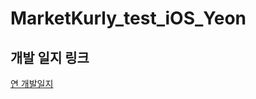 # MarketKurly_test_iOS_Yeon

## 개발 일지 링크 

<a href = "https://pleasant-almandine-db5.notion.site/b5e80c19bb9249ba9643d354e6efb3cb?v=2f0411df032f4ce4acd62a2abab9e511"> 연 개발일지 </a>
